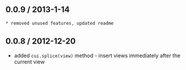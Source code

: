 ## 0.0.9 / 2013-1-14

	* removed unused features, updated readme

## 0.0.8 / 2012-12-20

  * added `cui.splice(view)` method - insert views immediately after the current view
